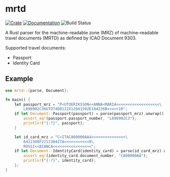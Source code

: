 # mrtd

[![Crate](https://img.shields.io/crates/v/mrtd.svg)](https://crates.io/crates/mrtd)
[![Documentation](https://docs.rs/mrtd/badge.svg)](https://docs.rs/mrtd)
![Build Status](https://github.com/asmarques/mrtd/workflows/CI/badge.svg)

A Rust parser for the machine-readable zone (MRZ) of machine-readable travel documents (MRTD) as defined by ICAO Document 9303.

Supported travel documents:

- Passport
- Identity Card

## Example

```rust
use mrtd::{parse, Document};

fn main() {
    let passport_mrz = "P<UTOERIKSSON<<ANNA<MARIA<<<<<<<<<<<<<<<<<<<\
        L898902C36UTO7408122X1204159ZE184226B<<<<<10";
    if let Document::Passport(passport) = parse(passport_mrz).unwrap() {
        assert_eq!(passport.passport_number, "L898902C3");
        println!("{:?}", passport);
    }

    let id_card_mrz = "C<ITACA00000AA4<<<<<<<<<<<<<<<\
        6412308F2212304ITA<<<<<<<<<<<0\
        ROSSI<<BIANCA<<<<<<<<<<<<<<<<<";
    if let Document::IdentityCard(identity_card) = parse(id_card_mrz).unwrap() {
        assert_eq!(identity_card.document_number, "CA00000AA");
        println!("{:?}", identity_card);
    };
}
```
